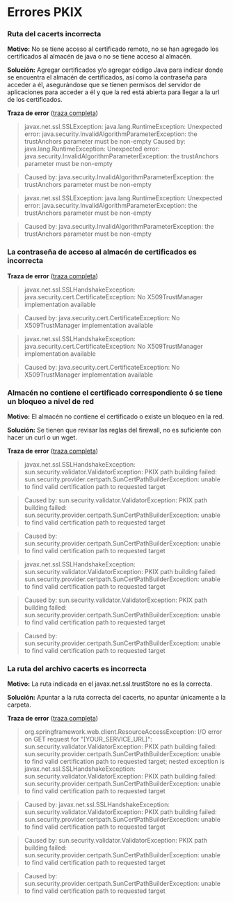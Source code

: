 # Errores PKIX

### Ruta del cacerts incorrecta

**Motivo:** No se tiene acceso al certificado remoto, no se han agregado los certificados al almacén de java o no se tiene acceso al almacén.

**Solución:** Agregar certificados y/o agregar código Java para indicar donde se encuentra el almacén de certificados, así como la contraseña para acceder a él, asegurándose que se tienen permisos del servidor de aplicaciones para acceder a él y que la red está abierta para llegar a la url de los certificados.

**Traza de error** ([traza  completa](https://github.com/kioz-developer/cacerts/blob/master/errores/invalid_path_1.log))
> javax.net.ssl.SSLException: java.lang.RuntimeException: Unexpected error: java.security.InvalidAlgorithmParameterException: the trustAnchors parameter must be non-empty
> Caused by: java.lang.RuntimeException: Unexpected error: java.security.InvalidAlgorithmParameterException: the trustAnchors parameter must be non-empty

> Caused by: java.security.InvalidAlgorithmParameterException: the trustAnchors parameter must be non-empty

> javax.net.ssl.SSLException: java.lang.RuntimeException: Unexpected error: java.security.InvalidAlgorithmParameterException: the trustAnchors parameter must be non-empty

> Caused by: java.security.InvalidAlgorithmParameterException: the trustAnchors parameter must be non-empty

### La contraseña de acceso al almacén de certificados es incorrecta

**Traza de error** ([traza  completa](https://github.com/kioz-developer/cacerts/blob/master/errores/invalid_pwd.log))
> javax.net.ssl.SSLHandshakeException: java.security.cert.CertificateException: No X509TrustManager implementation available

> Caused by: java.security.cert.CertificateException: No X509TrustManager implementation available

> javax.net.ssl.SSLHandshakeException: java.security.cert.CertificateException: No X509TrustManager implementation available

> Caused by: java.security.cert.CertificateException: No X509TrustManager implementation available

### Almacén no contiene el certificado correspondiente ó se tiene un bloqueo a nivel de red

**Motivo:** El almacén no contiene el certificado o existe un bloqueo en la red.

**Solución:** Se tienen que revisar las reglas del firewall, no es suficiente con hacer un curl o un wget.

**Traza de error** ([traza  completa](https://github.com/kioz-developer/cacerts/blob/master/errores/network_blocked.log))
> javax.net.ssl.SSLHandshakeException: sun.security.validator.ValidatorException: PKIX path building failed: sun.security.provider.certpath.SunCertPathBuilderException: unable to find valid certification path to requested target

> Caused by: sun.security.validator.ValidatorException: PKIX path building failed: sun.security.provider.certpath.SunCertPathBuilderException: unable to find valid certification path to requested target

> Caused by: sun.security.provider.certpath.SunCertPathBuilderException: unable to find valid certification path to requested target

> javax.net.ssl.SSLHandshakeException: sun.security.validator.ValidatorException: PKIX path building failed: sun.security.provider.certpath.SunCertPathBuilderException: unable to find valid certification path to requested target

> Caused by: sun.security.validator.ValidatorException: PKIX path building failed: sun.security.provider.certpath.SunCertPathBuilderException: unable to find valid certification path to requested target

> Caused by: sun.security.provider.certpath.SunCertPathBuilderException: unable to find valid certification path to requested target

### La ruta del archivo cacerts es incorrecta

**Motivo:** La ruta indicada en el javax.net.ssl.trustStore no es la correcta.

**Solución:** Apuntar a la ruta correcta del cacerts, no apuntar únicamente a la carpeta.

**Traza de error** ([traza  completa](https://github.com/kioz-developer/cacerts/blob/master/errores/invalid_path_2.log))

> org.springframework.web.client.ResourceAccessException: I/O error on GET request for "[YOUR_SERVICE_URL]": sun.security.validator.ValidatorException: PKIX path building failed: sun.security.provider.certpath.SunCertPathBuilderException: unable to find valid certification path to requested target; nested exception is javax.net.ssl.SSLHandshakeException: sun.security.validator.ValidatorException: PKIX path building failed: sun.security.provider.certpath.SunCertPathBuilderException: unable to find valid certification path to requested target

> Caused by: javax.net.ssl.SSLHandshakeException: sun.security.validator.ValidatorException: PKIX path building failed: sun.security.provider.certpath.SunCertPathBuilderException: unable to find valid certification path to requested target

> Caused by: sun.security.validator.ValidatorException: PKIX path building failed: sun.security.provider.certpath.SunCertPathBuilderException: unable to find valid certification path to requested target

> Caused by: sun.security.provider.certpath.SunCertPathBuilderException: unable to find valid certification path to requested target

